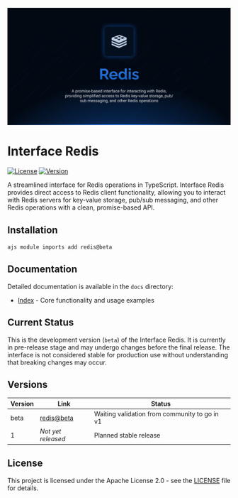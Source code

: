 ![Redis](.github/social-card.png)

# Interface Redis

[![License](https://img.shields.io/badge/License-Apache%202.0-blue.svg)](LICENSE.md)
[![Version](https://img.shields.io/badge/version-beta-orange.svg)](https://github.com/AntelopeJS/redis/tree/main/.antelope/output/redis/beta)

A streamlined interface for Redis operations in TypeScript. Interface Redis provides direct access to Redis client functionality, allowing you to interact with Redis servers for key-value storage, pub/sub messaging, and other Redis operations with a clean, promise-based API.

## Installation

```bash
ajs module imports add redis@beta
```

## Documentation

Detailed documentation is available in the `docs` directory:

- [Index](./docs/1.index.md) - Core functionality and usage examples

## Current Status

This is the development version (`beta`) of the Interface Redis. It is currently in pre-release stage and may undergo changes before the final release. The interface is not considered stable for production use without understanding that breaking changes may occur.

## Versions

| Version | Link                                                                                    | Status                                        |
| ------- | --------------------------------------------------------------------------------------- | --------------------------------------------- |
| beta    | [redis@beta](https://github.com/AntelopeJS/redis/tree/main/.antelope/output/redis/beta) | Waiting validation from community to go in v1 |
| 1       | _Not yet released_                                                                      | Planned stable release                        |

## License

This project is licensed under the Apache License 2.0 - see the [LICENSE](LICENSE) file for details.

